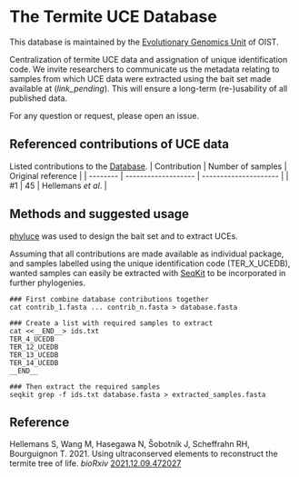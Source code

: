 # The Termite UCE Database
This database is maintained by the [Evolutionary Genomics Unit](https://groups.oist.jp/egu) of OIST.

Centralization of termite UCE data and assignation of unique identification code. We invite researchers to communicate us the metadata relating to samples from which UCE data were extracted using the bait set made available at (_link_pending_). This will ensure a long-term (re-)usability of all published data.

For any question or request, please open an issue.

## Referenced contributions of UCE data
Listed contributions to the [Database](termite_uce_db_ids.tsv).
| Contribution  | Number of samples | Original reference |
| --------  | ------------------- | --------------------- |
| #1 | 45 | Hellemans _et al_. |

## Methods and suggested usage
[phyluce](https://github.com/faircloth-lab/phyluce) was used to design the bait set and to extract UCEs.

Assuming that all contributions are made available as individual package, and samples labelled using the unique identification code (TER_X_UCEDB), wanted samples can easily be extracted with [SeqKit](https://bioinf.shenwei.me/seqkit/usage/) to be incorporated in further phylogenies.

```
### First combine database contributions together
cat contrib_1.fasta ... contrib_n.fasta > database.fasta

### Create a list with required samples to extract
cat <<__END__> ids.txt
TER_4_UCEDB
TER_12_UCEDB
TER_13_UCEDB
TER_14_UCEDB
__END__

### Then extract the required samples
seqkit grep -f ids.txt database.fasta > extracted_samples.fasta
```

## Reference
Hellemans S, Wang M, Hasegawa N, Šobotník J, Scheffrahn RH, Bourguignon T. 2021. Using ultraconserved elements to reconstruct the termite tree of life. _bioRxiv_ [2021.12.09.472027](https://doi.org/10.1101/2021.12.09.472027)
